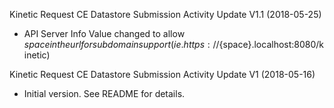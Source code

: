 Kinetic Request CE Datastore Submission Activity Update V1.1 (2018-05-25)
* API Server Info Value changed to allow ${space} in the url for subdomain support
(ie. https://${space}.localhost:8080/kinetic)

Kinetic Request CE Datastore Submission Activity Update V1 (2018-05-16)
 * Initial version.  See README for details.
